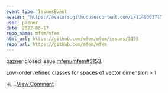 ```yaml
---
event_type: IssuesEvent
avatar: "https://avatars.githubusercontent.com/u/11493037?"
user: pazner
date: 2022-08-17
repo_name: mfem/mfem
html_url: https://github.com/mfem/mfem/issues/3153
repo_url: https://github.com/mfem/mfem
---
```


<a href='https://github.com/pazner' target='_blank'>pazner</a> closed issue <a href='https://github.com/mfem/mfem/issues/3153' target='_blank'>mfem/mfem#3153</a>.

<p>Low-order refined classes for spaces of vector dimension > 1</p><small>Hi,...</small><a href='https://github.com/mfem/mfem/issues/3153' target='_blank'>View Comment</a>